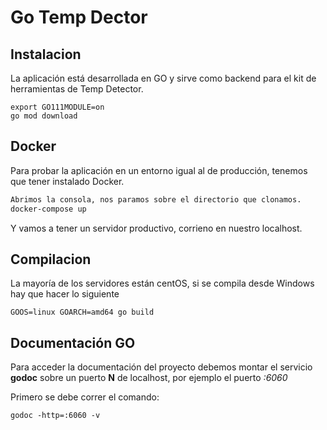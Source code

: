 # Go Temp Dector

## Instalacion

La aplicación está desarrollada en GO y sirve como backend para el kit de herramientas de Temp Detector.

```golang
export GO111MODULE=on
go mod download
```

## Docker

Para probar la aplicación en un entorno igual al de producción, tenemos que tener instalado Docker.

```cmd
Abrimos la consola, nos paramos sobre el directorio que clonamos.
docker-compose up
```

Y vamos a tener un servidor productivo, corrieno en nuestro localhost.

## Compilacion

La mayoría de los servidores están centOS, si se compila desde Windows hay que hacer lo siguiente

```golang
GOOS=linux GOARCH=amd64 go build
```

## Documentación GO

Para acceder la documentación del proyecto debemos montar el servicio **godoc** sobre un puerto **N** de localhost, por ejemplo el puerto *:6060*

Primero se debe correr el comando:

```golang
godoc -http=:6060 -v
```
